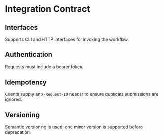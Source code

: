 # Integration Contract

## Interfaces
Supports CLI and HTTP interfaces for invoking the workflow.

## Authentication
Requests must include a bearer token.

## Idempotency
Clients supply an `X-Request-ID` header to ensure duplicate submissions are ignored.

## Versioning
Semantic versioning is used; one minor version is supported before deprecation.
